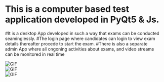 # This is a computer based test application developed in PyQt5 & Js. 
#It is a desktop App developed in such a way that exams can be conducted seaminglessly. 
#The login page where candidates can login to view exam details thereafter procede to start the exam. 
#There is also a separate admin App where all ongoning activities about exams, and video streams can be monitored in real time


<img align="center" alt="GIF" src="https://github.com/suraj-adewale/computer-base-test/blob/main/image/login.PNG"/>


<br>

<img align="center" alt="GIF" src="https://github.com/suraj-adewale/computer-base-test/blob/main/image/cbt.PNG"/>


<br>

<img align="center" alt="GIF" src="https://github.com/suraj-adewale/computer-base-test/blob/main/image/admin_dashboard.PNG"/>



